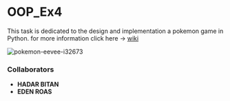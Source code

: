 # OOP_Ex4
This task is dedicated to the design and implementation a pokemon game in Python.
for more information click here -> 
[wiki](https://github.com/HadarBitan/OOP_Ex4/wiki)

![pokemon-eevee-i32673](https://user-images.githubusercontent.com/86705118/148672730-90391a6a-5d3e-4313-a831-4eaad38ce107.jpg)


### Collaborators
  + **HADAR BITAN**
  + **EDEN ROAS**
